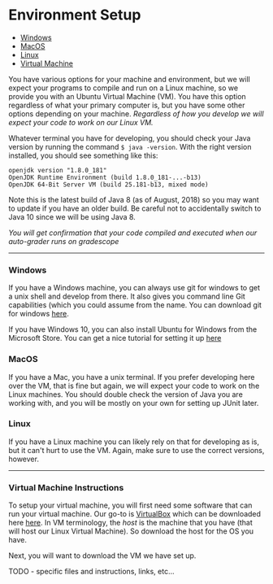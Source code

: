 # Environment Setup

* [Windows](#windows)
* [MacOS](#macos)
* [Linux](#linux)
* [Virtual Machine](#virtual-machine-instructions)

You have various options for your machine and environment, but we will expect your programs to compile and run on a Linux machine, so we provide you with an Ubuntu Virtual Machine (VM). You have this option regardless of what your primary computer is, but you have some other options depending on your machine. _Regardless of how you develop we will expect your code to work on our Linux VM._

Whatever terminal you have for developing, you should check your Java version by running the command `$ java -version`. With the right version installed, you should see something like this:
```
openjdk version "1.8.0_181"
OpenJDK Runtime Environment (build 1.8.0_181-...-b13)
OpenJDK 64-Bit Server VM (build 25.181-b13, mixed mode)
```
Note this is the latest build of Java 8 (as of August, 2018) so you may want to update if you have an older build. Be careful not to accidentally switch to Java 10 since we will be using Java 8.

_You will get confirmation that your code compiled and executed when our auto-grader runs on gradescope_

---

### Windows
If you have a Windows machine, you can always use git for windows to get a unix shell and develop from there. It also gives you command line Git capabilities (which you could assume from the name. You can download git for windows [here](https://gitforwindows.org/).

If you have Windows 10, you can also install Ubuntu for Windows from the Microsoft Store. You can get a nice tutorial for setting it up [here](https://tutorials.ubuntu.com/tutorial/tutorial-ubuntu-on-windows#0)

### MacOS
If you have a Mac, you have a unix terminal. If you prefer developing here over the VM, that is fine but again, we will expect your code to work on the Linux machines. You should double check the version of Java you are working with, and you will be mostly on your own for setting up JUnit later.

### Linux
If you have a Linux machine you can likely rely on that for developing as is, but it can't hurt to use the VM. Again, make sure to use the correct versions, however.

---

### Virtual Machine Instructions
To setup your virtual machine, you will first need some software that can run your virtual machine. Our go-to is [VirtualBox](https://www.virtualbox.org/) which can be downloaded here [here](https://www.virtualbox.org/wiki/Downloads). In VM terminology, the *host* is the machine that you have (that will host our Linux Virtual Machine). So download the host for the OS you have.

Next, you will want to download the VM we have set up.

TODO - specific files and instructions, links, etc...
